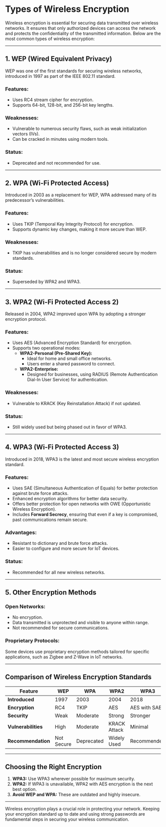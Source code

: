 # **Types of Wireless Encryption**

Wireless encryption is essential for securing data transmitted over wireless networks. It ensures that only authorized devices can access the network and protects the confidentiality of the transmitted information. Below are the most common types of wireless encryption:

---

## **1. WEP (Wired Equivalent Privacy)**
WEP was one of the first standards for securing wireless networks, introduced in 1997 as part of the IEEE 802.11 standard.

### Features:
- Uses RC4 stream cipher for encryption.
- Supports 64-bit, 128-bit, and 256-bit key lengths.

### Weaknesses:
- Vulnerable to numerous security flaws, such as weak initialization vectors (IVs).
- Can be cracked in minutes using modern tools.

### Status:
- Deprecated and not recommended for use.

---

## **2. WPA (Wi-Fi Protected Access)**
Introduced in 2003 as a replacement for WEP, WPA addressed many of its predecessor’s vulnerabilities.

### Features:
- Uses TKIP (Temporal Key Integrity Protocol) for encryption.
- Supports dynamic key changes, making it more secure than WEP.

### Weaknesses:
- TKIP has vulnerabilities and is no longer considered secure by modern standards.

### Status:
- Superseded by WPA2 and WPA3.

---

## **3. WPA2 (Wi-Fi Protected Access 2)**
Released in 2004, WPA2 improved upon WPA by adopting a stronger encryption protocol.

### Features:
- Uses AES (Advanced Encryption Standard) for encryption.
- Supports two operational modes:
  - **WPA2-Personal (Pre-Shared Key):**
    - Ideal for home and small office networks.
    - Users enter a shared password to connect.
  - **WPA2-Enterprise:**
    - Designed for businesses, using RADIUS (Remote Authentication Dial-In User Service) for authentication.

### Weaknesses:
- Vulnerable to KRACK (Key Reinstallation Attack) if not updated.

### Status:
- Still widely used but being phased out in favor of WPA3.

---

## **4. WPA3 (Wi-Fi Protected Access 3)**
Introduced in 2018, WPA3 is the latest and most secure wireless encryption standard.

### Features:
- Uses SAE (Simultaneous Authentication of Equals) for better protection against brute force attacks.
- Enhanced encryption algorithms for better data security.
- Offers better protection for open networks with OWE (Opportunistic Wireless Encryption).
- Includes **Forward Secrecy**, ensuring that even if a key is compromised, past communications remain secure.

### Advantages:
- Resistant to dictionary and brute force attacks.
- Easier to configure and more secure for IoT devices.

### Status:
- Recommended for all new wireless networks.

---

## **5. Other Encryption Methods**

### **Open Networks:**
- No encryption.
- Data transmitted is unprotected and visible to anyone within range.
- Not recommended for secure communications.

### **Proprietary Protocols:**
Some devices use proprietary encryption methods tailored for specific applications, such as Zigbee and Z-Wave in IoT networks.

---

## **Comparison of Wireless Encryption Standards**

| Feature            | WEP          | WPA          | WPA2                  | WPA3                 |
|--------------------|--------------|--------------|-----------------------|----------------------|
| **Introduced**     | 1997         | 2003         | 2004                  | 2018                |
| **Encryption**     | RC4          | TKIP         | AES                   | AES with SAE         |
| **Security**       | Weak         | Moderate     | Strong                | Stronger            |
| **Vulnerabilities**| High         | Moderate     | KRACK Attack          | Minimal             |
| **Recommendation** | Not Secure   | Deprecated   | Widely Used           | Recommended          |

---

## **Choosing the Right Encryption**
1. **WPA3:** Use WPA3 wherever possible for maximum security.
2. **WPA2:** If WPA3 is unavailable, WPA2 with AES encryption is the next best option.
3. **Avoid WEP and WPA:** These are outdated and highly insecure.

---

Wireless encryption plays a crucial role in protecting your network. Keeping your encryption standard up to date and using strong passwords are fundamental steps in securing your wireless communication.
